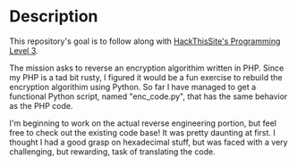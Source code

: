 <h1>Description</h1>
<p>This repository's goal is to follow along with <a href="https://www.hackthissite.org/missions/prog/3/">HackThisSite's Programming Level 3</a>.</p>
<p>The mission asks to reverse an encryption algorithim written in PHP. Since my PHP is a tad bit rusty, I figured it would be a fun exercise to rebuild the encryption algorithim using Python. So far I have managed to get a functional Python script, named "enc_code.py", that has the same behavior as the PHP code.</p>
<p>I'm beginning to work on the actual reverse engineering portion, but feel free to check out the existing code base! It was pretty daunting at first. I thought I had a good grasp on hexadecimal stuff, but was faced with a very challenging, but rewarding, task of translating the code.</p>
